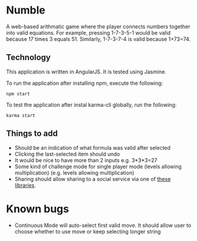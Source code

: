 # Numble

A web-based arithmatic game where the player connects numbers together into valid equations. For example, pressing 1-7-3-5-1 would be valid because 17 times 3 equals 51. Similarly, 1-7-3-7-4 is valid because 1+73=74.

## Technology

This application is written in AngularJS. It is tested using Jasmine.

To run the application after installing npm, execute the following:

```
npm start
```

To test the application after instal karma-cli globally, run the following:

```
karma start
```


## Things to add

* Should be an indication of what formula was valid after selected
* Clicking the last-selected item should undo
* It would be nice to have more than 2 inputs e.g. 3\*3\*3=27
* Some kind of challenge mode for single player mode (levels allowing multiplication) (e.g. levels allowing multiplication)
* Sharing should allow sharing to a social service via one of [these](https://github.com/720kb/angular-socialshare) [libraries](https://github.com/djds4rce/angular-socialshare).

# Known bugs

* Continuous Mode will auto-select first valid move. It should allow user to choose whether to use move or keep selecting longer string
